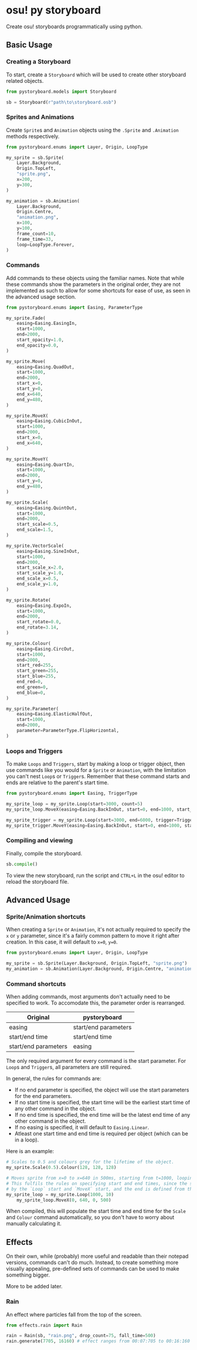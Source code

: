 # osu! py storyboard

Create osu! storyboards programmatically using python.

## Basic Usage

### Creating a Storyboard

To start, create a `Storyboard` which will be used to create other storyboard related objects.

```py
from pystoryboard.models import Storyboard

sb = Storyboard(r"path\to\storyboard.osb")
```

### Sprites and Animations

Create `Sprite`s and `Animation` objects using the `.Sprite` and `.Animation` methods respectively.

```py
from pystoryboard.enums import Layer, Origin, LoopType

my_sprite = sb.Sprite(
	Layer.Background,
	Origin.TopLeft,
	"sprite.png",
	x=200,
	y=300,
)

my_animation = sb.Animation(
	Layer.Background,
	Origin.Centre,
	"animation.png",
	x=100,
	y=100,
	frame_count=10,
	frame_time=33,
	loop=LoopType.Forever,
)
```

### Commands

Add commands to these objects using the familiar names.
Note that while these commands show the parameters in the original order, they are not implemented as such to allow for some shortcuts for ease of use, as seen in the advanced usage section.

```py
from pystoryboard.enums import Easing, ParameterType

my_sprite.Fade(
	easing=Easing.EasingIn,
	start=1000,
	end=2000,
	start_opacity=1.0,
	end_opacity=0.0,
)

my_sprite.Move(
	easing=Easing.QuadOut,
	start=1000,
	end=2000,
	start_x=0,
	start_y=0,
    end_x=640,
    end_y=480,
)

my_sprite.MoveX(
	easing=Easing.CubicInOut,
	start=1000,
	end=2000,
	start_x=0,
    end_x=640,
)

my_sprite.MoveY(
	easing=Easing.QuartIn,
	start=1000,
	end=2000,
	start_y=0,
    end_y=480,
)

my_sprite.Scale(
	easing=Easing.QuintOut,
	start=1000,
	end=2000,
	start_scale=0.5,
    end_scale=1.5,
)

my_sprite.VectorScale(
	easing=Easing.SineInOut,
	start=1000,
	end=2000,
	start_scale_x=2.0,
    start_scale_y=1.0,
    end_scale_x=0.5,
    end_scale_y=1.0,
)

my_sprite.Rotate(
	easing=Easing.ExpoIn,
	start=1000,
	end=2000,
	start_rotate=0.0,
    end_rotate=3.14,
)

my_sprite.Colour(
	easing=Easing.CircOut,
	start=1000,
	end=2000,
	start_red=255,
    start_green=255,
    start_blue=255,
    end_red=0,
    end_green=0,
    end_blue=0,
)

my_sprite.Parameter(
	easing=Easing.ElasticHalfOut,
	start=1000,
	end=2000,
	parameter=ParameterType.FlipHorizontal,
)
```

### Loops and Triggers

To make `Loops` and `Triggers`, start by making a loop or trigger object, then use commands like you would for a `Sprite` or `Animation`, with the limitation you can't nest `Loop`s or `Trigger`s.
Remember that these command starts and ends are relative to the parent's start time.

```py
from pystoryboard.enums import Easing, TriggerType

my_sprite_loop = my_sprite.Loop(start=3000, count=5)
my_sprite_loop.MoveX(easing=Easing.BackInOut, start=0, end=1000, start_x=640, end_x=0)

my_sprite_trigger = my_sprite.Loop(start=3000, end=6000, trigger=TriggerType.Failing)
my_sprite_trigger.MoveY(easing=Easing.BackInOut, start=0, end=1000, start_y=480 end_y=0)
```

### Compiling and viewing

Finally, compile the storyboard.

```py
sb.compile()
```

To view the new storyboard, run the script and `CTRL+L` in the osu! editor to reload the storyboard file.

## Advanced Usage

### Sprite/Animation shortcuts

When creating a `Sprite` or `Animation`, it's not actually required to specify the `x` or `y` parameter, since it's a fairly common pattern to move it right after creation.
In this case, it will default to `x=0`, `y=0`.

```py
from pystoryboard.enums import Layer, Origin, LoopType

my_sprite = sb.Sprite(Layer.Background, Origin.TopLeft, "sprite.png")
my_animation = sb.Animation(Layer.Background, Origin.Centre, "animation.png", 10, 33, LoopType.Forever)
```

### Command shortcuts

When adding commands, most arguments don't actually need to be specified to work. To accomodate this, the parameter order is rearranged.

| Original             | pystoryboard         |
| -------------------- | -------------------- |
| easing               | start/end parameters |
| start/end time       | start/end time       |
| start/end parameters | easing               |

The only required argument for every command is the start parameter. For `Loop`s and `Trigger`s, all parameters are still required.

In general, the rules for commands are:
- If no end parameter is specified, the object will use the start parameters for the end parameters.
- If no start time is specified, the start time will be the earliest start time of any other command in the object.
- If no end time is specified, the end time will be the latest end time of any other command in the object.
- If no easing is specified, it will default to `Easing.Linear`.
- Atleast one start time and end time is required per object (which can be in a loop).

Here is an example:

```py
# Scales to 0.5 and colours grey for the lifetime of the object.
my_sprite.Scale(0.5).Colour(128, 128, 128)

# Moves sprite from x=0 to x=640 in 500ms, starting from t=1000, looping 10 times.
# This fulfils the rules on specifying start and end times, since the start time is defined
# by the `Loop` start and `MoveX` start, and the end is defined from the `MoveX` end.
my_sprite_loop = my_sprite.Loop(1000, 10)
	my_sprite_loop.MoveX(0, 640, 0, 500)
```

When compiled, this will populate the start time and end time for the `Scale` and `Colour` command automatically, so you don't have to worry about manually calculating it.

## Effects

On their own, while (probably) more useful and readable than their notepad versions, commands can't do much.
Instead, to create something more visually appealing, pre-defined sets of commands can be used to make something bigger.

More to be added later.

### Rain

An effect where particles fall from the top of the screen.

```py
from effects.rain import Rain

rain = Rain(sb, "rain.png", drop_count=75, fall_time=500)
rain.generate(7705, 16160) # effect ranges from 00:07:705 to 00:16:160
```

